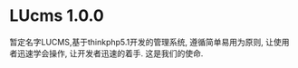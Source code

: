 LUcms 1.0.0
===============

暂定名字LUCMS,基于thinkphp5.1开发的管理系统, 遵循简单易用为原则, 让使用者迅速学会操作, 让开发者迅速的着手. 这是我们的使命.
